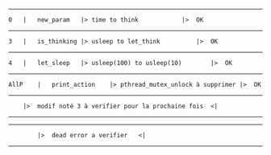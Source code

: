-----------------------------------------------------------------------------------------
	0	|	new_param	|> time to think			|>	OK
-----------------------------------------------------------------------------------------
	3	|	is_thinking	|> usleep to let_think			|>	OK
-----------------------------------------------------------------------------------------
	4	|	let_sleep	|> usleep(100) to usleep(10)		|>	OK
-----------------------------------------------------------------------------------------
	AllP	|	print_action	|> pthread_mutex_unlock à supprimer	|>	OK
-----------------------------------------------------------------------------------------
		|>	modif noté 3 à verifier pour la prochaine fois	<|
-----------------------------------------------------------------------------------------
-----------------------------------------------------------------------------------------
			|>	dead error a verifier	<|
-----------------------------------------------------------------------------------------
